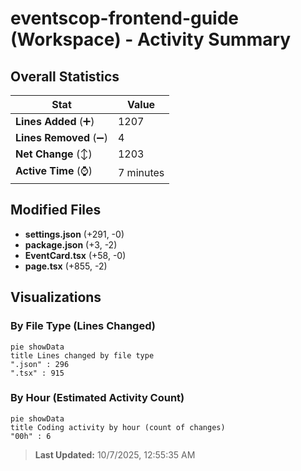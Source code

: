 # eventscop-frontend-guide (Workspace) - Activity Summary 

## Overall Statistics

| Stat                   | Value                                                             |
| ---------------------- | ----------------------------------------------------------------- |
| **Lines Added** (➕)   | 1207                                          |
| **Lines Removed** (➖) | 4                                        |
| **Net Change** (↕)    | 1203                |
| **Active Time** (⌚)   | 7 minutes |


## Modified Files
- **settings.json** (+291, -0)
- **package.json** (+3, -2)
- **EventCard.tsx** (+58, -0)
- **page.tsx** (+855, -2)

## Visualizations

### By File Type (Lines Changed)

```mermaid
pie showData
title Lines changed by file type
".json" : 296
".tsx" : 915
```

### By Hour (Estimated Activity Count)

```mermaid
pie showData
title Coding activity by hour (count of changes)
"00h" : 6
```


> **Last Updated:** 10/7/2025, 12:55:35 AM